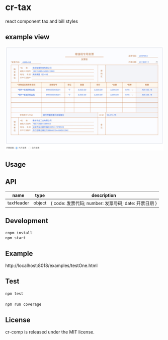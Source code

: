 # cr-tax

react component tax and bill styles

## example view
<img src="./github/example1.jpg" alt="example" />

## Usage

## API
name | type | description
-----| -----| ------------
taxHeader | object | { code: 发票代码; number: 发票号码; date: 开票日期 }

## Development

```
cnpm install
npm start
```

## Example

http://localhost:8018/examples/testOne.html

## Test
  ```js
  npm test
  
  npm run coverage
  ```



## License

cr-comp is released under the MIT license.
